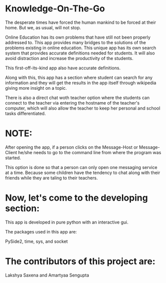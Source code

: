 # Knowledge-On-The-Go
The desperate times have forced the human mankind to be forced at their home. But we, as usual, will not stop.

Online Education has its own problems that have still not been properly addressed to. This app provides many bridges to the solutions of the problems existing in online education. This unique app has its own search system that provides accurate definitions needed for students. It will also avoid distraction and increase the productivity of the students.

This first-off-its-kind app also have accurate definitions.

Along with this, this app has a section where student can search for any information and they will get the results in the app itself through wikipedia giving more insight on a topic.

There is also a direct chat woth teacher option where the students can connect to the teacher via entering the hostname of the teacher's computer, which will also allow the teacher to keep her personal and school tasks differentiated.


# NOTE: 

After opening the app, if a person clicks on the Message-Host or Message-Client he/she needs to go to the command line from where the program was started.

This option is done so that a person can only open one messaging service at a time. Because some children have the tendency to chat along with their friends while they are taling to their teachers.

# Now, let's come to the developing section:

This app is developed in pure python with an interactive gui.

The packages used in this app are:

PySide2,
time,
sys, and
socket



# The contributors of this project are:

Lakshya Saxena and
Amartyaa Sengupta
